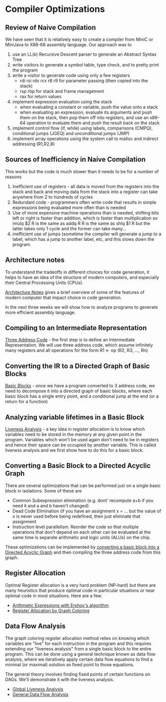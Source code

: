 # Compiler Optimizations

## Review of Naive Compilation
We have seen that it is relatively easy to create a compiler from MiniC or MiniJava to
X86-68 assembly language. Our approach was to
1. use an LL(k) Recursive Descent parser to generate an Abstract Syntax Tree
2. write visitors to generate a symbol table, type check, and to pretty print the program
3. write a visitor to generate code using only a few registers
   * rdi rsi rdx rcx r8 r9    for parameter passing (then copied into the stack)
   * rsp rbp for stack and frame management
   * rax for return values
4. implement expression evaluation using the stack
   * when evaluating a constant or variable, push the value onto a stack
   * when evaluating an expression, evaluate its arguments and push them on the stack,
     then pop them off into registers, and use an x86-64 operation to evaluate them
     and push the result back on the stack
5. implement control flow (if, while) using labels, comparisons (CMPQ),
   conditional jumps (JGEQ) and unconditional jumps (JMP)
6. implement array operations using the system call to malloc and indirect addressing (R1,R2,8)

## Sources of Inefficiency in Naive Compilation
This works but the code is much slower than it needs to be for a number of reasons
1. Inefficient use of registers - all data is moved from the registers into the stack and back
   and moving data from the stack into a register can take anywhere from 2 to hundreds of cycles
2. Redundant code - programmers often write code that results in simple expressions being evaluated
   more often than is needed
3. Use of more expensive machine operations than is needed, shifting bits left or right
   is faster than addition, which is faster than multiplication so
   imulq $2 R is the same as addq R R is the same as shlq $1 R but the latter takes only 1 cycle
   and the former can take many...
4. inefficient use of jumps  (sometime the compiler will generate a jump to a label,
   which has a jump to another label, etc, and this slows down the program.

## Architecture notes
To understand the tradeoffs in different choices for code generation, it helps to have an 
idea of the structure of modern computers, and especially their Central Processing Units (CPUs).

[Architecture Notes](architecture_notes.md) gives a brief overview of some of the features of modern computer that impact choice in code generation.

In the next three weeks we will show how to analyze programs to generate more efficient assembly
language. 

## Compiling to an Intermediate Representation

[Three Address Code](ThreeAddressCode.md) - the first step is to define an Intermediate Representation. We will use three address code, which assume infinitely many registers
and all operations for the form R1 <- op (R2, R3, ..., Rn)

## Converting the IR to a Directed Graph of Basic Blocks
[Basic Blocks](BasicBlocks.md) - once we have a program converted to 3 address code, we
need to decompose it into a directed graph of basic blocks, where each basic block has
a single entry point, and a conditional jump at the end (or a return for a function)

## Analyzing variable lifetimes in a Basic Block
[Liveness Analysis](LivenessAnalysis.md) - a key idea in register allocation is to know which
variables need to be stored in the memory at any given point in the program. Variables which won't be used again don't need to be in registers and hence their space can be occupied by another variable.  This is called liveness analysis and we first show how to do this for a basic block.

## Converting a Basic Block to a Directed Acyclic Graph
There are several optimizations that can be performed just on a single basic block
in isolations. Some of these are
* Common Subexpression elimination (e.g. dont' recompute a+b if you need it and a and b haven't changed)
* Dead Code Elimination (if you have an assignment x = ... but the value of x is never used before being
  redefined, then just eliminate that assignment
* Instruction level parallelism. Reorder the code so that multiple operations that don't depend on each other can be evaluated at the same time is separate arithmetic and logic units (ALUs) on the chip.

These optimizations can be implemented by 
[converting a basic block into a Directed Acyclic Graph](basicBlocks_as_DAGs.md) and then
compiling the three address code from this graph.

## Register Allocation
Optimal Register allocation is a very hard problem (NP-hard) but there are many heuristics that produce optimal code in particular situations or near optimal code in most situations. Here are a few:
* [Arithmetic Expressions with Ershov's algorithm](ershov.md)
* [Register Allocation by Graph Coloring](graphcoloring.md)


## Data Flow Analysis
The graph coloring register allocation method relies on knowing which variables are "live" for each instruction in the program and this requires extending our "liveness analysis" from a single basic block to the entire program. This can be done using a general technique known as data flow analysis, where we iteratively apply certain data flow equations to find a minimal (or maximal) solution as fixed point to those equations. 

The general theory involves finding fixed points of certain functions on DAGs. We'll demonstrate it with the liveness analysis.
* [Global Liveness Analysis](global_liveness.md)
* [General Data Flow Analysis](data_flow_analysis.md)


 
